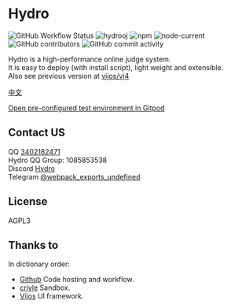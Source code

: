# Hydro

![GitHub Workflow Status](https://img.shields.io/github/workflow/status/hydro-dev/hydro/CI)
![hydrooj](https://img.shields.io/npm/dm/hydrooj)
![npm](https://img.shields.io/npm/v/hydrooj?label=hydrooj)
![node-current](https://img.shields.io/node/v/hydrooj)
![GitHub contributors](https://img.shields.io/github/contributors/hydro-dev/Hydro)
![GitHub commit activity](https://img.shields.io/github/commit-activity/y/hydro-dev/Hydro)

Hydro is a high-performance online judge system.  
It is easy to deploy (with install script), light weight and extensible.  
Also see previous version at [vijos/vj4](https://github.com/vijos/vj4)

[中文](https://hydro.js.org/)  

[Open pre-configured test environment in Gitpod](https://gitpod.io/#https://github.com/hydro-dev/Hydro)  

## Contact US

QQ [3402182471](https://wpa.qq.com/msgrd?v=3&uin=3402182471&site=qq&menu=yes)  
Hydro QQ Group: 1085853538  
Discord [Hydro](https://discord.gg/c633mBUJwS)  
Telegram [@webpack_exports_undefined](https://t.me/webpack_exports_undefined)  

## License

AGPL3

## Thanks to

In dictionary order:

- [Github](https://github.com/) Code hosting and workflow.  
- [criyle](https://github.com/criyle) Sandbox.  
- [Vijos](https://github.com/vijos/vj4) UI framework.  

